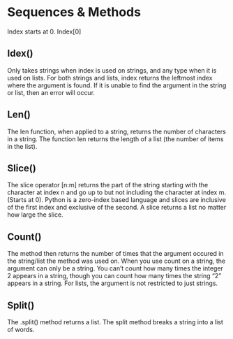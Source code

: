 # Sequences & Methods

Index starts at 0.
Index[0]

## Idex() 
Only takes strings when index is used on strings, and any type when it is used on lists. For both strings and lists, index returns the leftmost index where the argument is found. If it is unable to find the argument in the string or list, then an error will occur.

## Len()
The len function, when applied to a string, returns the number of characters in a string.
The function len returns the length of a list (the number of items in the list).

## Slice()
The slice operator [n:m] returns the part of the string starting with the character at index n and go up to but not including the character at index m. (Starts at 0).
Python is a zero-index based language and slices are inclusive of the first index and exclusive of the second.
A slice returns a list no matter how large the slice.

## Count()
The method then returns the number of times that the argument occured in the string/list the method was used on.
When you use count on a string, the argument can only be a string. You can’t count how many times the integer 2 appears in a string, though you can count how many times the string “2” appears in a string. For lists, the argument is not restricted to just strings.

## Split()
The .split() method returns a list.
The split method breaks a string into a list of words.
